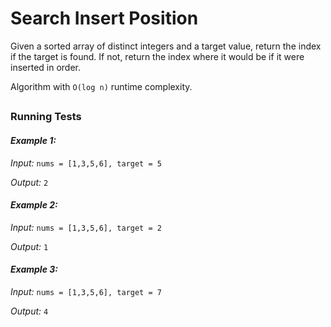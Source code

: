 
# Search Insert Position
Given a sorted array of distinct integers and a target value, return the index if the target is found. If not, return the index where it would be if it were inserted in order.

Algorithm with `O(log n)` runtime complexity.
##
### Running Tests

#### ***Example 1:***
*Input:* `nums = [1,3,5,6], target = 5`

*Output:* `2`

#### ***Example 2:***
*Input:* `nums = [1,3,5,6], target = 2`

*Output:* `1`

#### ***Example 3:***
*Input:* `nums = [1,3,5,6], target = 7`

*Output:* `4`